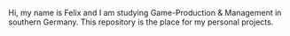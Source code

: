 Hi, my name is Felix and I am studying Game-Production & Management in southern Germany.
This repository is the place for my personal projects.

<!---
felixblome/felixblome is a ✨ special ✨ repository because its `README.md` (this file) appears on your GitHub profile.
You can click the Preview link to take a look at your changes.
--->
